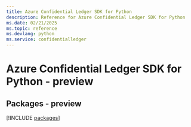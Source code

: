 ```yaml
---
title: Azure Confidential Ledger SDK for Python
description: Reference for Azure Confidential Ledger SDK for Python
ms.date: 02/21/2025
ms.topic: reference
ms.devlang: python
ms.service: confidentialledger
---
```

# Azure Confidential Ledger SDK for Python - preview
## Packages - preview
[!INCLUDE [packages](confidential-ledger-index.md)]